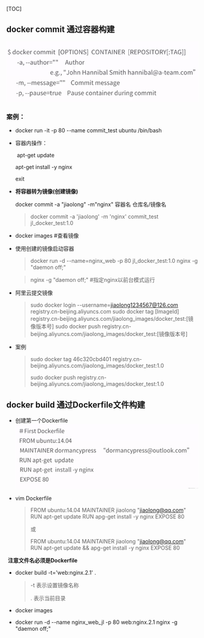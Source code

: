 [TOC]

## docker commit 通过容器构建



![1565253613457](assets/1565253613457.png)



### 案例：

- docker run -it -p 80 --name commit_test ubuntu /bin/bash

- 容器内操作：

  ​	 apt-get update

   	apt-get install -y nginx

   	exit

- **将容器转为镜像(创建镜像)**

  docker commit -a "jiaolong" -m"nginx" 容器名  仓库名/镜像名

  > docker commit -a 'jiaolong' -m 'nginx'  commit_test jl_docker_test:1.0



- docker images  #查看镜像

- 使用创建的镜像启动容器

  > docker run -d  --name=nginx_web   -p 80 jl_docker_test:1.0 nginx -g "daemon off;"

  > nginx -g "daemon off;"  #指定nginx以前台模式运行



- 阿里云提交镜像

  > sudo docker login --username=jiaolong1234567@126.com registry.cn-beijing.aliyuncs.com
  > sudo docker tag [ImageId] registry.cn-beijing.aliyuncs.com/jiaolong_images/docker_test:[镜像版本号]
  > sudo docker push registry.cn-beijing.aliyuncs.com/jiaolong_images/docker_test:[镜像版本号]

- 案例

  > sudo docker tag 46c320cbd401 registry.cn-beijing.aliyuncs.com/jiaolong_images/docker_test:1.0
  >
  > sudo docker push registry.cn-beijing.aliyuncs.com/jiaolong_images/docker_test:1.0
  >
  > 

## docker build  通过Dockerfile文件构建

- 创建第一个Dockerfile![1566377919729](assets/1566377919729.png)

- vim Dockerfile

  >FROM ubuntu:14.04
  >MAINTAINER jiaolong "jiaolong@qq.com"
  >RUN apt-get update
  >RUN apg-get install -y nginx
  >EXPOSE 80
  >
  >或
  >
  >FROM ubuntu:14.04
  >MAINTAINER jiaolong "jiaolong@qq.com"
  >RUN apt-get update  &&  apg-get install -y nginx
  >EXPOSE 80

​     **注意文件名必须是Dockerfile**

- docker build -t='web:nginx.2.1' .

  > -t 表示设置镜像名称
  >
  > . 表示当前目录

- docker images
- docker run -d --name nginx_web_jl -p 80 web:nginx.2.1  nginx -g "daemon off;"

